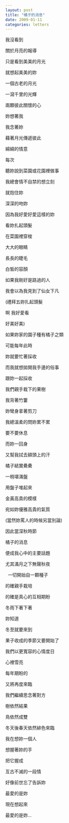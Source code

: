```yaml
---
layout: post
title: "橘子的消息"
date: 2009-01-11
categories: letters
---
```




我沒看到


關於月亮的報導


只是看到美美的月光


就想起美美的妳


一個古老的月光


一瀉千里的光輝


兩顆彼此關懷的心


妳想著我


我念著妳


藉著月光傳遞彼此


綿綿的情意


每次


聽妳說到菜園或花園裡做事


我總會情不自禁的想立刻


就抱住妳


深深的吻妳


因為我好愛好愛這樣的妳


看妳扎起頭髮


在菜園裡穿梭


大大的眼睛


長長的睫毛


白皙的容顏


如果我剛好是路過的人


我會以為我見到了仙女下凡


(禮拜五妳扎起頭髮


啊 我好愛看


好美好美)


如果妳家的園子種有橘子之類


可能每年此時


妳就要忙著採收


而我就想拋開我手邊的俗事


跟妳一起採收


我們親手栽下的果樹


我背著竹簍


妳彎身拿著剪刀


我總溫柔的問妳累不累


要不要休息


而妳一回身


又幫我拭去額頭上的汗


橘子結實纍纍


一梢堪滿盤


用盤子堆起來


金黃高貴的模樣


宛如妳優雅高貴的氣質


(當然妳罵人的時候另當別論)


因此當深秋時節


橘子的消息


便成我心中的主要話題


尤其滿月之下無聲秋夜


 
一切開始自一顆種子


的確親手栽培


的確是真心的互相期盼


冬雨下著下著


妳知道


冬至就要來到


果子收成的季節又要開始了


我們以更寬容的心情度日


心裡雪亮


每年期盼的


又將再度來臨


我們繼續思念著對方


樹依然結果


鳥依然成雙


冬天後春天依然緋色來臨


我在想妳一個人


想握著妳的手


把它握成


亙古不滅的一段情


好像前世忘了告訴妳


最愛的是妳


現在想起來


最愛的是妳...
